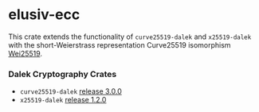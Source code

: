 # elusiv-ecc
This crate extends the functionality of `curve25519-dalek` and `x25519-dalek` with the short-Weierstrass representation Curve25519 isomorphism [Wei25519](https://datatracker.ietf.org/doc/html/draft-ietf-lwig-curve-representations-23).

### Dalek Cryptography Crates
- `curve25519-dalek` [release 3.0.0](https://github.com/dalek-cryptography/curve25519-dalek/releases/tag/3.0.0)
- `x25519-dalek` [release 1.2.0](https://github.com/dalek-cryptography/x25519-dalek/releases/tag/1.2.0)